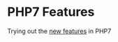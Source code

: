 # PHP7 Features

Trying out the [new features](http://php.net/manual/en/migration70.new-features.php) in PHP7
